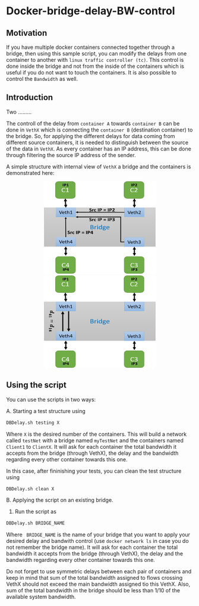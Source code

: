 # Docker-bridge-delay-BW-control

## Motivation
If you have multiple docker containers connected together through a bridge, then using this sample script, you can modify the delays from one container to another with `linux traffic controller (tc)`. This control is done inside the bridge and not from the inside of the containers which is useful if you do not want to touch the containers. It is also possible to control the `Bandwidth` as well.

## Introduction
Two .........

The controll of the delay from `container A` towards `container B` can be done in `VethX` which is connecting the `container B` (destination container) to the bridge. So, for applying the different delays for data coming from different source containers, it is needed to distinguish between the source of the data in `VethX`. As every container has an IP address, this can be done through filtering the source IP address of the sender.

A simple structure with internal view of `VethX` a bridge and the containers is demonstrated here: 

<p align="middle">
  <img src="./delay1.png" width="300" height="250" />
  <img src="./delay3.png" width="300" height="250" /> 
</p>

## Using the script

You can use the scripts in two ways:

A. Starting a test structure using    
  ```bash
  DBDelay.sh testing X
  ```
  Where `X` is the desired number of the containers. This will build a network called `testNet` with a bridge named `myTestNet` and the containers named `Client1` to `ClientX`.  It will ask for each container the total bandwidth it accepts from the bridge (through VethX), the delay and the bandwidth regarding every other container towards this one.
  
  In this case, after fininishing your tests, you can clean the test structure using
  ```bash
  DBDelay.sh clean X
  ``` 
B. Applying the script on an existing bridge. 
  1. Run the script as
  ```bash
  DBDelay.sh BRIDGE_NAME
  ``` 
  Where ` BRIDGE_NAME` is the name of your bridge that you want to apply your desired delay and bandwith control (use `docker network ls` in case you do not remember the bridge name). It will ask for each container the total bandwidth it accepts from the bridge (through VethX), the delay and the bandwidth regarding every other container towards this one. 
  
  Do not forget to use symmetric delays between each pair of containers and keep in mind that sum of the total bandwidth assigned to flows crossing VethX should not exceed the main bandwidth assigned tio this VethX. Also, sum of the total bandwidth in the bridge should be less than 1/10 of the available system bandwidth.
